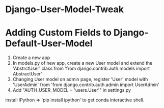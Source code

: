 # Django-User-Model-Tweak

# Adding Custom Fields to Django-Default-User-Model

1. Create a new app
2. In models.py of new app, create a new User model and extend the 'AbstrctUser' class from 'from django.contrib.auth.models import AbstractUser'
3. Changing User model on admin page, register 'User' model with 'UserAdmin' from 'from django.contrib.auth.admin import UserAdmin'
4. Add "AUTH_USER_MODEL = 'users.User'" in settings.py


install iPython => 'pip install ipython' to get conda interactive shell.
